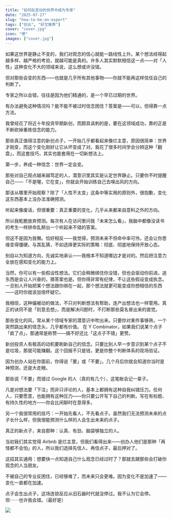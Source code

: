 ```yaml
---
title: "如何在变动的世界中成为专家"
date: "2025-07-27"
slug: "how-to-be-an-expert"
tags: ["创业", "好文推荐"]
cover: "cover.jpg"
icon: "😎"
images: ["cover.jpg"]
---
```

如果这世界是静止不变的，我们对观念的信心就能一路线性上升。某个想法经得起越多样、越严格的考验，就越可能是真的。许多人其实默默相信这一点——对「人性」这种变化不大的领域来说，这么想或许没错。



但对那些会变的东西——也就是几乎所有其他事物——你就不能再这样信任自己的判断了。



专家之所以会错，往往是因为他们精通的，是一个早已过期的世界。



有办法避免这种情况吗？能不能不被过时信念困住？答案是——可以，但得靠一点方法。



我曾经花了将近十年投资早期新创，而颇具讽刺的是，要在这领域成功，靠的正是不断砍掉重练信念的能力。



那些真正值得注意的新创点子，一开始几乎都看起来像烂主意，原因很简单：世界才刚变，而这个变化刚好让它从坏变成了对。我花了很多时间学会分辨这种「翻盘」，而这套技巧，其实也能套用在一切新想法上。



第一步，养成一种信念：世界一定会变。



那些对自己观点越来越笃定的人，潜意识里其实是认定世界静止。只要你不时提醒自己——「不是喔，它在变」，你就会开始训练自己去嗅出风的方向。



那该从哪里开始观察？除了「人性不太变」这条中等实用的原则外，很抱歉，变化这东西基本上没办法准确预测。



听起来像废话，但很重要：真正重要的变化，几乎从来都来自意料之外的方向。



所以我乾脆放弃预测。每次有人在访问里问我「未来怎么看」，我脑中都像没读书的考生一样拼命乱掰出一个听起来不错的答案。



但这不是因为我懒。恰好相反——我觉得，预测未来不但命中率可怜，还会让你思维变得僵硬。与其乱猜，不如选择更实际的策略：彻底、彻底地保持开放心态。



别自以为知道方向，先诚实地承认——我根本不知道哪边才是对的。然后把注意力全放在感知变化的能力上。



当然，你可以有一些假设性想法。它们会稍微绑住你没错，但也会驱动你前进。追东西是会让人兴奋的，猜答案也是。但你得非常有纪律，不让这些假设变成执念。
一旦别人开始把某个想法跟你绑在一起，那个想法就更可能变成你想相信的东西——这时你就该加倍怀疑它。



我相信，这种偏被动的做法，不只对判断想法有帮助，连产出想法也一样管用。真正的诀窍不是「刻意去想」，而是解决问题时，不打断那些莫名冒出来的直觉。



那些变化的风，常从某个领域专家的潜意识中吹出来。只要你对某件事够熟，一个突然跳出来的怪念头，几乎都有价值。
在 Y Combinator，如果我们说某个点子「疯了点」，那通常是称赞——搞不好还比「这点子不错」更赞。



新创投资人有极高的动机要刷新自己的信念。只要比别人早一步意识到某个点子不是垃圾，那就可能赚翻。这个回报不只是钱，更是你整个判断体系的现场验证。



因为创办人站在你面前，你得说「要」或「不要」，几个月后你就会知道你当时是神预测，还是大走眼。



那些说「不要」而错过 Google 的人（真的有几个），这笔帐会记一辈子。



凡是对想法要「下注」而非只评论的人，基本上都拥有这种自我纠错压力。任何人，只要愿意，也能拥有这种压力——你只要公开写下自己的判断。写在有标题、有持久性的地方——你会比闲聊时在意得多。



另一个我很常用的技巧：一开始先看人，不先看点子。虽然我们无法预测未来的点子长什么样，但我很能预测什么样的人会生出未来的点子。



真正的新点子，来自那种：认真、有劲、脑袋够独立的人。



当初我们其实觉得 Airbnb 是烂主意，但我们看得出来——创办人他们是那种「再怪都不会怕」的人，所以我们选择先信人、再信点子，最后押对了。



这招其实通用：想要快一点知道自己什么观念已经过时了？那就去跟那些会打破你观念的人当朋友。



不被自己的专业反困住，已经够难了，而未来只会更难。因为变化不是加速了——变化一直都在加速。



点子会生出点子，这场连锁反应从旧石器时代就没停过。我不认为它会停。
但⋯⋯也许我会错。（最好是）




![](https://prod-files-secure.s3.us-west-2.amazonaws.com/112d0858-5090-4d34-a606-b75eb8d65fd2/46476355-9cf3-4e99-9b7a-3531bc426380/1000202064.png?X-Amz-Algorithm=AWS4-HMAC-SHA256&X-Amz-Content-Sha256=UNSIGNED-PAYLOAD&X-Amz-Credential=ASIAZI2LB466S67L2SBD%2F20251011%2Fus-west-2%2Fs3%2Faws4_request&X-Amz-Date=20251011T065020Z&X-Amz-Expires=3600&X-Amz-Security-Token=IQoJb3JpZ2luX2VjEGYaCXVzLXdlc3QtMiJIMEYCIQCHKTRjSc3cpEF0BUQOnGKljhGdgEHZ9lCoF3ub3%2BceOwIhAMT92DuApgTIX1GzjbndFCe5KIHwBifjEdHQqOAhB8inKogECP%2F%2F%2F%2F%2F%2F%2F%2F%2F%2F%2FwEQABoMNjM3NDIzMTgzODA1IgxekYxT5ZJPx4fMYhMq3AMM831eFkygZWsscVnjvHpBNy4gup2Mwja5M8kUc5GxK7WLtVED7DSTo5qiQj7YlyXwly7IT7%2Feq2Q%2F4xaPQ6Izpn0gdtCJ%2F8cUQDju2ImAcZAaLKICRsZ4MezqQ1NZKK9LNr3eHl7xj%2BrZSj1HxBEAw%2BwJbpfi94JuEd2TGAjrlRzFJLHpThvO1zhuAhv%2FBf8k5rf6ybz5Nqbwd%2FOr5%2BRpTVmrkBxQW8G4tq8t8HZDXTYbN59yBXVKmN%2FQNx1x9tKyqDOXm9I1TLDUAyzXrHj%2BidPIe%2BO7%2BBcAYo5acOK6Sec9ZzGzc81qBbow32TQQuBdifI%2F95s6tktGxfJpneeS9IZ2G%2FSkKEUUpz2ns4zs86cFQPx9kZv8mff7JCFp7FdNkUYThA4%2Bjus7%2FE8P%2FyUHXHt%2B1Z2nI7K5Xu9gnqb80WiqODTVtlO6fm059Sz6IM31YnPy8a%2B%2B96JaVxMzJBgZf%2FeBocmpSuIbHdYK%2F4CE7oECNXguepzzA3QkZ%2FaPX3YZjCr8aRYKdD7boAsIAiOLTHbfVCuLpVN%2FAHl74%2BdHzgasG1jDFTYGK40zsPFty0WpVPX06fIwuZaYIf2iWGgj5QEpfCiKctjhWYY174OuHvwy6d%2FR%2BMAOAqkG5jCj4qfHBjqkAQ0Dv4dkd1dl42Qg6se1J%2Bo4dDqPmUTYM3b%2FoKJngtySoJOa0stsTQFjNpOLFURNns20S9cu%2FBfFX9TleopXd1nqHsIl9Jw7K%2FQH49gU7PQ5lJ1GFG%2B5ha4UbOeUOPXz64NptGkeYYHXUIMG5gquahvHaUJlDpGi9j%2FHdV%2FR3B8FOAa%2FeScQ4KTjCoywzJGh1yVfSN7CpifoJ3W%2BR8hMq8KiQnMS&X-Amz-Signature=ca0d1ef2dbbef57c249718c07f551b33d7bcdd0093df80aa245edba4dcdf5a9b&X-Amz-SignedHeaders=host&x-amz-checksum-mode=ENABLED&x-id=GetObject)


